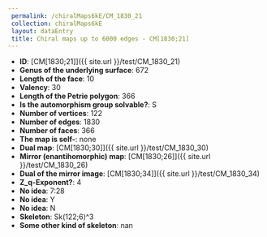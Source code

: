 ```yaml
--- 
 permalink: /chiralMaps6kE/CM_1830_21 
 collection: chiralMaps6kE
 layout: dataEntry
 title: Chiral maps up to 6000 edges - CM[1830;21]
---
```


- **ID**: [CM[1830;21]]({{ site.url }}/test/CM_1830_21)
- **Genus of the underlying surface**: 672
- **Length of the face**: 10
- **Valency**: 30
- **Length of the Petrie polygon**: 366
- **Is the automorphism group solvable?**: S
- **Number of vertices**: 122
- **Number of edges**: 1830
- **Number of faces**: 366
- **The map is self-**: none
- **Dual map**: [CM[1830;30]]({{ site.url }}/test/CM_1830_30)
- **Mirror (enantihomorphic) map**: [CM[1830;26]]({{ site.url }}/test/CM_1830_26)
- **Dual of the mirror image**: [CM[1830;34]]({{ site.url }}/test/CM_1830_34)
- **Z_q-Exponent?**: 4
- **No idea**:  7:28
- **No idea**: Y
- **No idea**: N
- **Skeleton**: Sk(122;6)^3
- **Some other kind of skeleton**: nan
